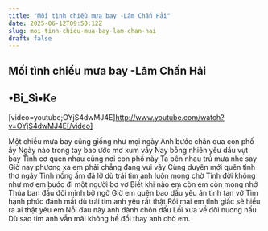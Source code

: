 ```yaml
---
title: "Mối tình chiều mưa bay -Lâm Chấn Hải"
date: 2025-06-12T09:50:12Z
slug: moi-tinh-chieu-mua-bay-lam-chan-hai
draft: false
---
```


## Mối tình chiều mưa bay -Lâm Chấn Hải

## •Bi_Sì•Ke

[video=youtube;OYjS4dwMJ4E]http://www.youtube.com/watch?v=OYjS4dwMJ4E[/video]


Một chiều mưa bay cũng giống như mọi ngày
Anh bước chân  qua con phố ấy
Ngày nào trong tay bao ước mơ xum vầy
Nay bỗng nhiên yêu  dấu vụt bay
Tình cơ quen nhau cũng nơi con phố này
Ta bên nhau trú mưa nhẹ  say
Giờ nay phương xa em phải chẳng đang vui vậy
Cùng duyên mới quên tình  thơ ngây
Tình nồng ấm đã lỡ dù trái tim anh luôn mong chờ
Tình đời không  như mơ em bước đi một người bơ vơ
Biết khi nào em còn em còn mong nhớ
Thủa  ban đầu đôi mình bỡ ngỡ
Giờ em quên bao dấu yêu ân tình tan vỡ
Tìm hạnh  phúc đánh mất dù trái tim anh yêu rất thật
Rồi mai em tỉnh giấc sẽ hiểu ra ai  thật yêu em
Nỗi đau này anh đành chôn dấu
Lối xưa về đời nương nấu
Dù  sao tim anh vẫn mãi không hề đổi thay anh chờ em.